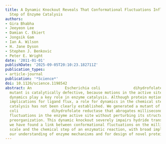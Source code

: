 ```yaml
---
title: A Dynamic Knockout Reveals That Conformational Fluctuations Influence the Chemical
  Step of Enzyme Catalysis
authors:
- Gira Bhabha
- Jeeyeon Lee
- Damian C. Ekiert
- Jongsik Gam
- Ian A. Wilson
- H. Jane Dyson
- Stephen J. Benkovic
- Peter E. Wright
date: '2011-01-01'
publishDate: '2025-09-05T20:10:23.182711Z'
publication_types:
- article-journal
publication: '*Science*'
doi: 10.1126/science.1198542
abstract: An               Escherichia coli               dihydrofolate reductase
  mutant is catalytically defective, because motions in the active site are impaired.                        ,                             Conformational
  dynamics play a key role in enzyme catalysis. Although protein motions have clear
  implications for ligand flux, a role for dynamics in the chemical step of enzyme
  catalysis has not been clearly established. We generated a mutant of               Escherichia
  coli               dihydrofolate reductase that abrogates millisecond-time-scale
  fluctuations in the enzyme active site without perturbing its structural and electrostatic
  preorganization. This dynamic knockout severely impairs hydride transfer. Thus,
  we have found a link between conformational fluctuations on the millisecond time
  scale and the chemical step of an enzymatic reaction, with broad implications for
  our understanding of enzyme mechanisms and for design of novel protein catalysts.
---
```

